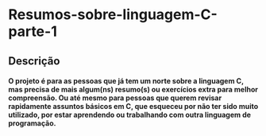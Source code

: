 # Resumos-sobre-linguagem-C-parte-1

## Descrição

#### O projeto é para as pessoas que já tem um norte sobre a linguagem C, mas precisa de mais algum(ns) resumo(s) ou exercícios extra para melhor compreensão. Ou até mesmo para pessoas que querem revisar rapidamente assuntos básicos em C, que esqueceu por não ter sido muito utilizado, por estar aprendendo ou trabalhando com outra linguagem de programação.
